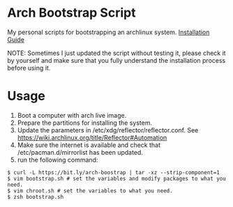 # Arch Bootstrap Script

My personal scripts for bootstrapping an archlinux system. [Installation Guide](https://leomao.github.io/2017/09/archlinux-install-note/#%E5%89%8D%E7%BD%AE%E4%BD%9C%E6%A5%AD)


NOTE: Sometimes I just updated the script without testing it,
please check it by yourself and make sure that you fully understand
the installation process before using it.

# Usage
1. Boot a computer with arch live image.
2. Prepare the partitions for installing the system.
3. Update the parameters in /etc/xdg/reflector/reflector.conf.
   See https://wiki.archlinux.org/title/Reflector#Automation
4. Make sure the internet is available and check that /etc/pacman.d/mirrorlist
   has been updated.
5. run the following command:
```console
$ curl -L https://bit.ly/arch-boostrap | tar -xz --strip-component=1
$ vim bootstrap.sh # set the variables and modify packages to what you need.
$ vim chroot.sh # set the variables to what you need.
$ zsh bootstrap.sh
```
